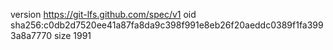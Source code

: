 version https://git-lfs.github.com/spec/v1
oid sha256:c0db2d7520ee41a87fa8da9c398f991e8eb26f20aeddc0389f1fa3993a8a7770
size 1991
